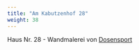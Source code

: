 ```yaml
---
title: "Am Kabutzenhof 28"
weight: 38
---
```


Haus Nr. 28 - Wandmalerei von [Dosensport](https://www.dosensport.com)